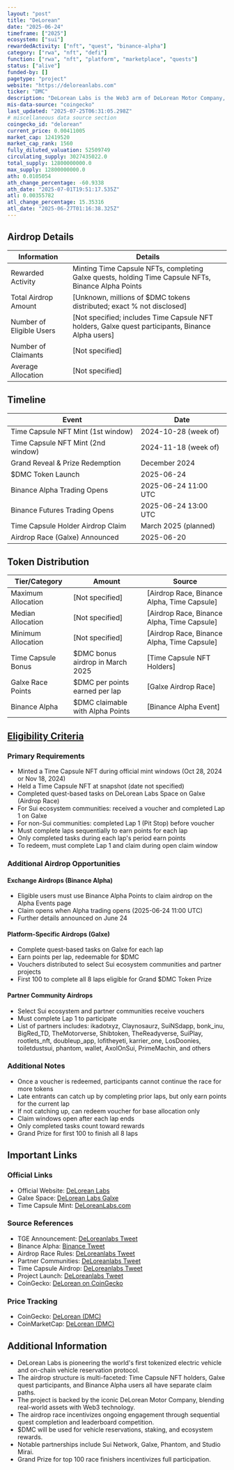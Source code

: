 ```yaml
---
layout: "post"
title: "DeLorean"
date: "2025-06-24"
timeframe: ["2025"]
ecosystem: ["sui"]
rewardedActivity: ["nft", "quest", "binance-alpha"]
category: ["rwa", "nft", "defi"]
function: ["rwa", "nft", "platform", "marketplace", "quests"]
status: ["alive"]
funded-by: []
pagetype: "project"
website: "https://deloreanlabs.com"
ticker: "DMC"
description: "DeLorean Labs is the Web3 arm of DeLorean Motor Company, pioneering tokenized electric vehicles and on-chain vehicle reservation, marketplace, and analytics systems on Sui."
mis-data-source: "coingecko"
last_updated: "2025-07-25T06:31:05.298Z"
# miscellaneous data source section
coingecko_id: "delorean"
current_price: 0.00411005
market_cap: 12419520
market_cap_rank: 1560
fully_diluted_valuation: 52509749
circulating_supply: 3027435022.0
total_supply: 12800000000.0
max_supply: 12800000000.0
ath: 0.0105054
ath_change_percentage: -60.9338
ath_date: "2025-07-01T19:51:17.535Z"
atl: 0.00355782
atl_change_percentage: 15.35316
atl_date: "2025-06-27T01:16:38.325Z"
---
```


## Airdrop Details

| Information              | Details                                                     |
| ------------------------ | ----------------------------------------------------------- |
| Rewarded Activity        | Minting Time Capsule NFTs, completing Galxe quests, holding Time Capsule NFTs, Binance Alpha Points |
| Total Airdrop Amount     | [Unknown, millions of $DMC tokens distributed; exact % not disclosed] |
| Number of Eligible Users | [Not specified; includes Time Capsule NFT holders, Galxe quest participants, Binance Alpha users] |
| Number of Claimants      | [Not specified]                                             |
| Average Allocation       | [Not specified]                                             |

## Timeline

| Event               | Date                                           |
| ------------------- | ---------------------------------------------- |
| Time Capsule NFT Mint (1st window) | 2024-10-28 (week of)             |
| Time Capsule NFT Mint (2nd window) | 2024-11-18 (week of)             |
| Grand Reveal & Prize Redemption    | December 2024                    |
| $DMC Token Launch                  | 2025-06-24                       |
| Binance Alpha Trading Opens        | 2025-06-24 11:00 UTC              |
| Binance Futures Trading Opens      | 2025-06-24 13:00 UTC              |
| Time Capsule Holder Airdrop Claim  | March 2025 (planned)              |
| Airdrop Race (Galxe) Announced     | 2025-06-20                        |

## Token Distribution

| Tier/Category      | Amount                                   | Source                    |
| ------------------ | ---------------------------------------- | ------------------------- |
| Maximum Allocation | [Not specified]                          | [Airdrop Race, Binance Alpha, Time Capsule] |
| Median Allocation  | [Not specified]                          | [Airdrop Race, Binance Alpha, Time Capsule] |
| Minimum Allocation | [Not specified]                          | [Airdrop Race, Binance Alpha, Time Capsule] |
| Time Capsule Bonus | $DMC bonus airdrop in March 2025         | [Time Capsule NFT Holders] |
| Galxe Race Points  | $DMC per points earned per lap           | [Galxe Airdrop Race]      |
| Binance Alpha      | $DMC claimable with Alpha Points         | [Binance Alpha Event]     |

## [Eligibility Criteria]()

### Primary Requirements

- Minted a Time Capsule NFT during official mint windows (Oct 28, 2024 or Nov 18, 2024)
- Held a Time Capsule NFT at snapshot (date not specified)
- Completed quest-based tasks on DeLorean Labs Space on Galxe (Airdrop Race)
- For Sui ecosystem communities: received a voucher and completed Lap 1 on Galxe
- For non-Sui communities: completed Lap 1 (Pit Stop) before voucher
- Must complete laps sequentially to earn points for each lap
- Only completed tasks during each lap's period earn points
- To redeem, must complete Lap 1 and claim during open claim window

### Additional Airdrop Opportunities

#### Exchange Airdrops (Binance Alpha)
- Eligible users must use Binance Alpha Points to claim airdrop on the Alpha Events page
- Claim opens when Alpha trading opens (2025-06-24 11:00 UTC)
- Further details announced on June 24

#### Platform-Specific Airdrops (Galxe)
- Complete quest-based tasks on Galxe for each lap
- Earn points per lap, redeemable for $DMC
- Vouchers distributed to select Sui ecosystem communities and partner projects
- First 100 to complete all 8 laps eligible for Grand $DMC Token Prize

#### Partner Community Airdrops
- Select Sui ecosystem and partner communities receive vouchers
- Must complete Lap 1 to participate
- List of partners includes: ikadotxyz, Claynosaurz, SuiNSdapp, bonk_inu, BigRed_TD, TheMotorverse, Shibtoken, TheReadyverse, SuiPlay, rootlets_nft, doubleup_app, lofitheyeti, karrier_one, LosDoonies, toiletdustsui, phantom, wallet, AxolOnSui, PrimeMachin, and others

### Additional Notes

- Once a voucher is redeemed, participants cannot continue the race for more tokens
- Late entrants can catch up by completing prior laps, but only earn points for the current lap
- If not catching up, can redeem voucher for base allocation only
- Claim windows open after each lap ends
- Only completed tasks count toward rewards
- Grand Prize for first 100 to finish all 8 laps

## Important Links

### Official Links

- Official Website: [DeLorean Labs]()
- Galxe Space: [DeLorean Labs Galxe]()
- Time Capsule Mint: [DeLoreanLabs.com]()

### Source References

- TGE Announcement: [DeLoreanlabs Tweet](https://x.com/DeLoreanlabs/status/1937515553091952681)
- Binance Alpha: [Binance Tweet](https://x.com/binance/status/1936347408239140959)
- Airdrop Race Rules: [DeLoreanlabs Tweet](https://x.com/DeLoreanlabs/status/1936089410052731317)
- Partner Communities: [DeLoreanlabs Tweet](https://x.com/DeLoreanlabs/status/1935842065528590540)
- Time Capsule Airdrop: [DeLoreanlabs Tweet](https://x.com/DeLoreanlabs/status/1889365417061413022)
- Project Launch: [DeLoreanlabs Tweet](https://x.com/DeLoreanlabs/status/1934030151790010574)
- CoinGecko: [DeLorean on CoinGecko](https://www.coingecko.com/en/coins/delorean)

### Price Tracking

- CoinGecko: [DeLorean (DMC)](https://www.coingecko.com/en/coins/delorean)
- CoinMarketCap: [DeLorean (DMC)](https://coinmarketcap.com/currencies/delorean/)

## Additional Information

- DeLorean Labs is pioneering the world's first tokenized electric vehicle and on-chain vehicle reservation protocol.
- The airdrop structure is multi-faceted: Time Capsule NFT holders, Galxe quest participants, and Binance Alpha users all have separate claim paths.
- The project is backed by the iconic DeLorean Motor Company, blending real-world assets with Web3 technology.
- The airdrop race incentivizes ongoing engagement through sequential quest completion and leaderboard competition.
- $DMC will be used for vehicle reservations, staking, and ecosystem rewards.
- Notable partnerships include Sui Network, Galxe, Phantom, and Studio Mirai.
- Grand Prize for top 100 race finishers incentivizes full participation.